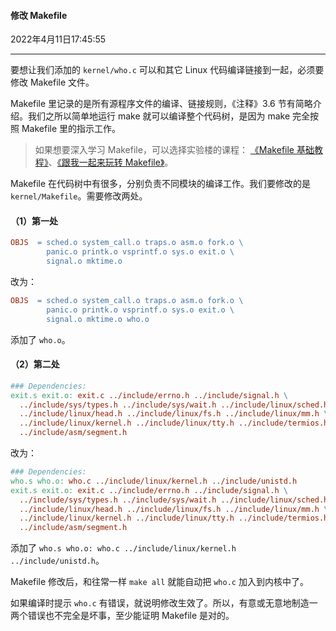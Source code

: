####  修改 Makefile

2022年4月11日17:45:55

---

要想让我们添加的 `kernel/who.c` 可以和其它 Linux 代码编译链接到一起，必须要修改 Makefile 文件。

Makefile 里记录的是所有源程序文件的编译、链接规则，《注释》3.6 节有简略介绍。我们之所以简单地运行 make 就可以编译整个代码树，是因为 make 完全按照 Makefile 里的指示工作。

> 如果想要深入学习 Makefile，可以选择实验楼的课程： [《Makefile 基础教程》](https://www.lanqiao.cn/courses/849)、[《跟我一起来玩转 Makefile》](https://www.lanqiao.cn/courses/115/learning/]/courses/713)。

Makefile 在代码树中有很多，分别负责不同模块的编译工作。我们要修改的是 `kernel/Makefile`。需要修改两处。

#### （1）第一处

```makefile
OBJS  = sched.o system_call.o traps.o asm.o fork.o \
        panic.o printk.o vsprintf.o sys.o exit.o \
        signal.o mktime.o
```

改为：

```makefile
OBJS  = sched.o system_call.o traps.o asm.o fork.o \
        panic.o printk.o vsprintf.o sys.o exit.o \
        signal.o mktime.o who.o
```

添加了 `who.o`。

#### （2）第二处

```makefile
### Dependencies:
exit.s exit.o: exit.c ../include/errno.h ../include/signal.h \
  ../include/sys/types.h ../include/sys/wait.h ../include/linux/sched.h \
  ../include/linux/head.h ../include/linux/fs.h ../include/linux/mm.h \
  ../include/linux/kernel.h ../include/linux/tty.h ../include/termios.h \
  ../include/asm/segment.h
```

改为：

```makefile
### Dependencies:
who.s who.o: who.c ../include/linux/kernel.h ../include/unistd.h
exit.s exit.o: exit.c ../include/errno.h ../include/signal.h \
  ../include/sys/types.h ../include/sys/wait.h ../include/linux/sched.h \
  ../include/linux/head.h ../include/linux/fs.h ../include/linux/mm.h \
  ../include/linux/kernel.h ../include/linux/tty.h ../include/termios.h \
  ../include/asm/segment.h
```

添加了 `who.s who.o: who.c ../include/linux/kernel.h ../include/unistd.h`。

Makefile 修改后，和往常一样 `make all` 就能自动把 `who.c` 加入到内核中了。

如果编译时提示 `who.c` 有错误，就说明修改生效了。所以，有意或无意地制造一两个错误也不完全是坏事，至少能证明 Makefile 是对的。





